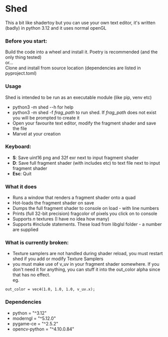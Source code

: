 # Shed
This a bit like shadertoy but you can use your own text editor, it's written (badly) in python 3.12 and it uses normal openGL

### Before you start:
Build the code into a wheel and install it. Poetry is recommended (and the only thing tested)\
or...\
Clone and install from source location (dependencies are listed in pyproject.toml)

### Usage
Shed is intended to be run as an executable module (like pip, venv etc) 
* python3 -m shed --h for help
* python3 -m shed -f _frag_path_ to run shed. If _frag_path_ does not exist you will be prompted to create it 
* Open your favourite text editor, modify the fragment shader and save the file 
* Marvel at your creation

### Keyboard:
* __S__: Save uint16 png and 32f exr next to input fragment shader
* __D__: Save full fragment shader (with includes etc) to text file next to input fragment shader 
* __Esc__: Quit

### What it does
* Runs a window that renders a fragment shader onto a quad
* Hot-loads the fragment shader on save 
* Dumps the full fragment shader to console on load - with line numbers 
* Prints (full 32-bit precision) fragcolor of pixels you click on to console
* Supports _n_ textures (I have no idea how many)
* Supports #include statements. These load from libglsl folder - a number are supplied

### What is currently broken:
* Texture samplers are not handled during shader reload, you must restart shed if you add or modify Texture Samplers
* you must make use of v_uv in your fragment shader somewhere. If you don't need it for anything, you can stuff it into the out_color alpha since that has no effect.\
eg.
```
out_color = vec4(1.0, 1.0, 1.0, v_uv.x);
```
### Dependencies
* python = "^3.12"
* moderngl = "^5.12.0"
* pygame-ce = "^2.5.2"
* opencv-python = "^4.10.0.84"
